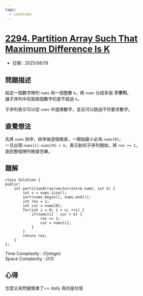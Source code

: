 ```yaml
---
tags:
  - LeetCode
---
```


# [2294. Partition Array Such That Maximum Difference Is K](https://leetcode.com/problems/partition-array-such-that-maximum-difference-is-k/description/)  

+ 日期 : 2025/06/19  

## 問題描述  

給定一個數字陣列 `nums` 和一個整數 `k`，將 `nums` 分成多個 **子序列**，  
讓子序列中任取兩個數字的差不超過 `k`。  

子序列表示可以從 `nums` 中選擇數字，並且可以跳過不符要求數字。  

## 直覺想法  

先將 `nums` 排序，排序後逐個檢查，一開始最小必為 `nums[0]`，  
一旦出現 `nums[i]-nums[0] > k`，表示新的子序列開始，將 `res += 1`，  
直到整個陣列檢查完畢。  

## 題解  

```cpp=
class Solution {
public:
    int partitionArray(vector<int>& nums, int k) {
        int n = nums.size();
        sort(nums.begin(), nums.end());
        int res = 1;
        int cur = nums[0];
        for(int i = 0; i < n; ++i) {
            if(nums[i] - cur > k) {
                res += 1;
                cur = nums[i];
            }
        }
        return res;
    }
};
```

Time Complexity : $O(nlogn)$  
Space Complexity : $O(1)$  

## 心得  

怎麼又突然變簡單了== daily 真的是垃圾  
